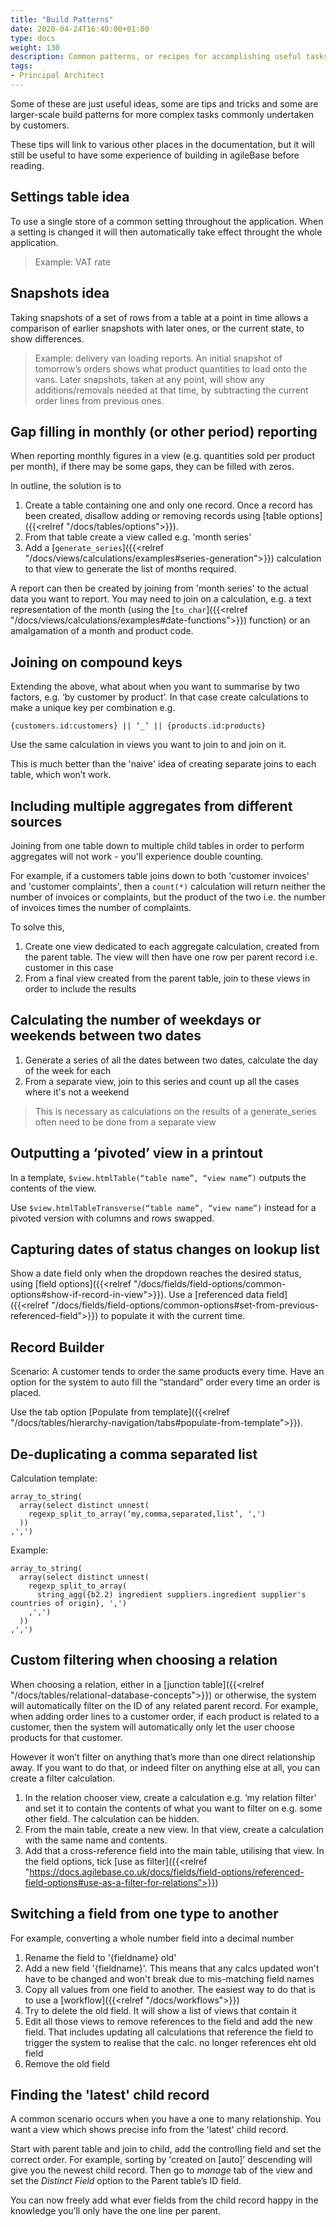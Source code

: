 ```yaml
---
title: "Build Patterns"
date: 2020-04-24T16:40:00+01:00
type: docs
weight: 130
description: Common patterns, or recipes for accomplishing useful tasks
tags:
- Principal Architect
---
```

Some of these are just useful ideas, some are tips and tricks and some are larger-scale build patterns for more complex tasks commonly undertaken by customers.

These tips will link to various other places in the documentation, but it will still be useful to have some experience of building in agileBase before reading.

## Settings table idea
To use a single store of a common setting throughout the application. When a setting is changed it will then automatically take effect throught the whole application.

> Example: VAT rate

## Snapshots idea
Taking snapshots of a set of rows from a table at a point in time allows a comparison of earlier snapshots with later ones, or the current state, to show differences.

> Example: delivery van loading reports. An initial snapshot of tomorrow’s orders shows what product quantities to load onto the vans. Later snapshots, taken at any point, will show any additions/removals needed at that time, by subtracting the current order lines from previous ones.

## Gap filling in monthly (or other period) reporting
When reporting monthly figures in a view (e.g. quantities sold per product per month), if there may be some gaps, they can be filled with zeros.

In outline, the solution is to 
1. Create a table containing one and only one record. Once a record has been created, disallow adding or removing records using [table options]({{<relref "/docs/tables/options">}}).
2. From that table create a view called e.g. 'month series'
3. Add a [`generate_series`]({{<relref "/docs/views/calculations/examples#series-generation">}}) calculation to that view to generate the list of months required.

A report can then be created by joining from 'month series' to the actual data you want to report. You may need to join on a calculation, e.g. a text representation of the month (using the [`to_char`]({{<relref "/docs/views/calculations/examples#date-functions">}}) function) or an amalgamation of a month and product code.

## Joining on compound keys
Extending the above, what about when you want to summarise by two factors, e.g. ‘by customer by product’. In that case create calculations to make a unique key per combination e.g. 

`{customers.id:customers} || ‘_’ || {products.id:products}`

Use the same calculation in views you want to join to and join on it.

This is much better than the 'naive' idea of creating separate joins to each table, which won’t work.

## Including multiple aggregates from different sources
Joining from one table down to multiple child tables in order to perform aggregates will not work - you'll experience double counting.

For example, if a customers table joins down to both 'customer invoices' and 'customer complaints', then a `count(*)` calculation will return neither the number of invoices or complaints, but the product of the two i.e. the number of invoices times the number of complaints.

To solve this,
1. Create one view dedicated to each aggregate calculation, created from the parent table. The view will then have one row per parent record i.e. customer in this case
2. From a final view created from the parent table, join to these views in order to include the results

## Calculating the number of weekdays or weekends between two dates
1. Generate a series of all the dates between two dates, calculate the day of the week for each
2. From a separate view, join to this series and count up all the cases where it's not a weekend

> This is necessary as calculations on the results of a generate_series often need to be done from a separate view

## Outputting a ‘pivoted’ view in a printout
In a template, `$view.htmlTable(“table name”, “view name”)` outputs the contents of the view.

Use `$view.htmlTableTransverse(“table name”, “view name”)` instead for a pivoted version with columns and rows swapped.

## Capturing dates of status changes on lookup list
Show a date field only when the dropdown reaches the desired status, using [field options]({{<relref "/docs/fields/field-options/common-options#show-if-record-in-view">}}). Use a [referenced data field]({{<relref "/docs/fields/field-options/common-options#set-from-previous-referenced-field">}}) to populate it with the current time.

## Record Builder 
Scenario: A customer tends to order the same products every time. Have an option for the system to auto fill the “standard” order every time an order is placed.

Use the tab option [Populate from template]({{<relref "/docs/tables/hierarchy-navigation/tabs#populate-from-template">}}).

## De-duplicating a comma separated list
Calculation template:

```
array_to_string(
  array(select distinct unnest(
    regexp_split_to_array(‘my,comma,separated,list’, ',')
  ))
,',')
```

Example:

```
array_to_string(
  array(select distinct unnest(
    regexp_split_to_array(
      string_agg({b2.2) ingredient suppliers.ingredient supplier's countries of origin}, ',')
    ,',')
  ))
,',')
```

## Custom filtering when choosing a relation
When choosing a relation, either in a [junction table]({{<relref "/docs/tables/relational-database-concepts">}}) or otherwise, the system will automatically filter on the ID of any related parent record. For example, when adding order lines to a customer order, if each product is related to a customer, then the system will automatically only let the user choose products for that customer.

However it won’t filter on anything that’s more than one direct relationship away. If you want to do that, or indeed filter on anything else at all, you can create a filter calculation.

1. In the relation chooser view, create a calculation e.g. ‘my relation filter’ and set it to contain the contents of what you want to filter on e.g. some other field. The calculation can be hidden.
2. From the main table, create a new view. In that view, create a calculation with the same name and contents.
3. Add that a cross-reference field into the main table, utilising that view. In the field options, tick [use as filter]({{<relref "https://docs.agilebase.co.uk/docs/fields/field-options/referenced-field-options#use-as-a-filter-for-relations">}})

## Switching a field from one type to another
For example, converting a whole number field into a decimal number
1. Rename the field to '{fieldname} old'
2. Add a new field '{fieldname}'. This means that any calcs updated won't have to be changed and won't break due to mis-matching field names
3. Copy all values from one field to another. The easiest way to do that is to use a [workflow]({{<relref "/docs/workflows">}})
4. Try to delete the old field. It will show a list of views that contain it
5. Edit all those views to remove references to the field and add the new field. That includes updating all calculations that reference the field to trigger the system to realise that the calc. no longer references eht old field
6. Remove the old field

## Finding the 'latest' child record
A common scenario occurs when you have a one to many relationship. You want a view which shows precise info from the 'latest' child record.

Start with parent table and join to child, add the controlling field and set the correct order. For example, sorting by 'created on [auto]' descending will give you the newest child record. Then go to _manage_ tab of the view and set the _Distinct Field_ option to the Parent table’s ID field.

You can now freely add what ever fields from the child record happy in the knowledge you’ll only have the one line per parent.





